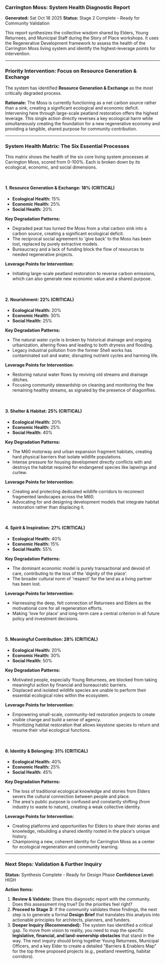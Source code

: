 
### **Carrington Moss: System Health Diagnostic Report**

**Generated:** Sat Oct 18 2025
**Status:** Stage 2 Complete - Ready for Community Validation

This report synthesizes the collective wisdom shared by Elders, Young Returnees, and Municipal Staff during the Story of Place workshops. It uses the Regenerative Development framework to assess the health of the Carrington Moss living system and identify the highest-leverage points for intervention.

---

### **Priority Intervention: Focus on Resource Generation & Exchange**

The system has identified **Resource Generation & Exchange** as the most critically degraded process.

**Rationale:** The Moss is currently functioning as a net carbon source rather than a sink, creating a significant ecological and economic deficit. Intervening here through large-scale peatland restoration offers the highest leverage. This single action directly reverses a key ecological harm while simultaneously creating the foundation for a new regenerative economy and providing a tangible, shared purpose for community contribution.

---

### **System Health Matrix: The Six Essential Processes**

This matrix shows the health of the six core living system processes at Carrington Moss, scored from 0-100%. Each is broken down by its ecological, economic, and social dimensions.

<br>

#### **1. Resource Generation & Exchange: 18% (CRITICAL)**

* **Ecological Health:** 15%
* **Economic Health:** 25%
* **Social Health:** 20%

**Key Degradation Patterns:**

* Degraded peat has turned the Moss from a vital carbon sink into a carbon source, creating a significant ecological deficit.
* The reciprocal social agreement to 'give back' to the Moss has been lost, replaced by purely extractive models.
* Bureaucracy and a lack of funding block the flow of resources to needed regenerative projects.

**Leverage Points for Intervention:**

* Initiating large-scale peatland restoration to reverse carbon emissions, which can also generate new economic value and a shared purpose.

<br>

#### **2. Nourishment: 22% (CRITICAL)**

* **Ecological Health:** 20%
* **Economic Health:** 30%
* **Social Health:** 25%

**Key Degradation Patterns:**

* The natural water cycle is broken by historical drainage and ongoing urbanization, altering flows and leading to both dryness and flooding.
* Legacy industrial pollution from the former Shell works has contaminated soil and water, disrupting nutrient cycles and harming life.

**Leverage Points for Intervention:**

* Restoring natural water flows by reviving old streams and drainage ditches.
* Focusing community stewardship on cleaning and monitoring the few remaining healthy streams, as signaled by the presence of dragonflies.

<br>

#### **3. Shelter & Habitat: 25% (CRITICAL)**

* **Ecological Health:** 20%
* **Economic Health:** 25%
* **Social Health:** 40%

**Key Degradation Patterns:**

* The M60 motorway and urban expansion fragment habitats, creating hard physical barriers that isolate wildlife populations.
* Intense pressure for housing development directly conflicts with and destroys the habitat required for endangered species like lapwings and curlew.

**Leverage Points for Intervention:**

* Creating and protecting dedicated wildlife corridors to reconnect fragmented landscapes across the M60.
* Advocating for and designing development models that integrate habitat restoration rather than displacing it.

<br>

#### **4. Spirit & Inspiration: 27% (CRITICAL)**

* **Ecological Health:** 40%
* **Economic Health:** 15%
* **Social Health:** 55%

**Key Degradation Patterns:**

* The dominant economic model is purely transactional and devoid of care, contributing to the loss of the 'dignity of the place'.
* The broader cultural norm of 'respect' for the land as a living partner has been lost.

**Leverage Points for Intervention:**

* Harnessing the deep, felt connection of Returnees and Elders as the motivational core for all regeneration efforts.
* Making 'love for place' and long-term care a central criterion in all future policy and investment decisions.

<br>

#### **5. Meaningful Contribution: 28% (CRITICAL)**

* **Ecological Health:** 20%
* **Economic Health:** 30%
* **Social Health:** 50%

**Key Degradation Patterns:**

* Motivated people, especially Young Returnees, are blocked from taking meaningful action by financial and bureaucratic barriers.
* Displaced and isolated wildlife species are unable to perform their essential ecological roles within the ecosystem.

**Leverage Points for Intervention:**

* Empowering small-scale, community-led restoration projects to create visible change and build a sense of agency.
* Prioritizing habitat restoration that allows keystone species to return and resume their vital ecological functions.

<br>

#### **6. Identity & Belonging: 31% (CRITICAL)**

* **Ecological Health:** 40%
* **Economic Health:** 25%
* **Social Health:** 45%

**Key Degradation Patterns:**

* The loss of traditional ecological knowledge and stories from Elders severs the cultural connection between people and place.
* The area's public purpose is confused and constantly shifting (from industry to waste to nature), creating a weak collective identity.

**Leverage Points for Intervention:**

* Creating platforms and opportunities for Elders to share their stories and knowledge, rebuilding a shared identity rooted in the place's unique history.
* Championing a new, coherent identity for Carrington Moss as a center for ecological regeneration and community learning.

---

### **Next Steps: Validation & Further Inquiry**

**Status:** Synthesis Complete - Ready for Design Phase
**Confidence Level:** HIGH

**Action Items:**

1. **Review & Validate:** Share this diagnostic report with the community. Does this assessment ring true? Do the priorities feel right?
2. **Proceed to Stage 3:** If the community validates these findings, the next step is to generate a formal **Design Brief** that translates this analysis into actionable principles for architects, planners, and funders.
3. **Deeper Inquiry (Recommended):** The system has identified a critical gap. To move from vision to reality, you need to map the specific **legislative, financial, and land-ownership obstacles** that stand in the way. The next inquiry should bring together Young Returnees, Municipal Officers, and a key Elder to create a detailed "Barriers & Enablers Map" for the top three proposed projects (e.g., peatland rewetting, habitat corridors).
